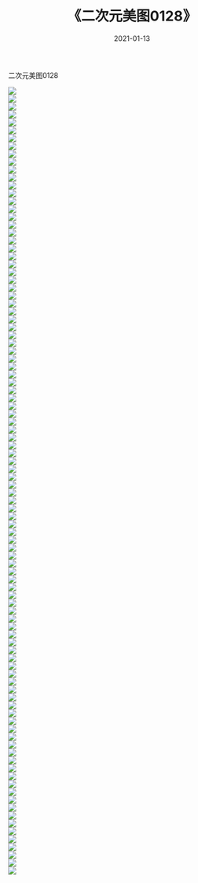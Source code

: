 ﻿---
layout: post
title:  《二次元美图0128》
date:   2021-01-13
img: http://imgx.orgx.ga/二次元/2021/二次元美图0128/000.jpg
categories: [美女, 清纯, 唯美]
---

二次元美图0128

 ![](http://imgx.orgx.ga/二次元/2021/二次元美图0128/001.jpg) <br>![](http://imgx.orgx.ga/二次元/2021/二次元美图0128/002.jpg) <br>![](http://imgx.orgx.ga/二次元/2021/二次元美图0128/003.jpg) <br>![](http://imgx.orgx.ga/二次元/2021/二次元美图0128/004.jpg) <br>![](http://imgx.orgx.ga/二次元/2021/二次元美图0128/005.jpg) <br>![](http://imgx.orgx.ga/二次元/2021/二次元美图0128/006.jpg) <br>![](http://imgx.orgx.ga/二次元/2021/二次元美图0128/007.jpg) <br>![](http://imgx.orgx.ga/二次元/2021/二次元美图0128/008.jpg) <br>![](http://imgx.orgx.ga/二次元/2021/二次元美图0128/009.jpg) <br>![](http://imgx.orgx.ga/二次元/2021/二次元美图0128/010.jpg) <br>![](http://imgx.orgx.ga/二次元/2021/二次元美图0128/011.jpg) <br>![](http://imgx.orgx.ga/二次元/2021/二次元美图0128/012.jpg) <br>![](http://imgx.orgx.ga/二次元/2021/二次元美图0128/013.jpg) <br>![](http://imgx.orgx.ga/二次元/2021/二次元美图0128/014.jpg) <br>![](http://imgx.orgx.ga/二次元/2021/二次元美图0128/015.jpg) <br>![](http://imgx.orgx.ga/二次元/2021/二次元美图0128/016.jpg) <br>![](http://imgx.orgx.ga/二次元/2021/二次元美图0128/017.jpg) <br>![](http://imgx.orgx.ga/二次元/2021/二次元美图0128/018.jpg) <br>![](http://imgx.orgx.ga/二次元/2021/二次元美图0128/019.jpg) <br>![](http://imgx.orgx.ga/二次元/2021/二次元美图0128/020.jpg) <br>![](http://imgx.orgx.ga/二次元/2021/二次元美图0128/021.jpg) <br>![](http://imgx.orgx.ga/二次元/2021/二次元美图0128/022.jpg) <br>![](http://imgx.orgx.ga/二次元/2021/二次元美图0128/023.jpg) <br>![](http://imgx.orgx.ga/二次元/2021/二次元美图0128/024.jpg) <br>![](http://imgx.orgx.ga/二次元/2021/二次元美图0128/025.jpg) <br>![](http://imgx.orgx.ga/二次元/2021/二次元美图0128/026.jpg) <br>![](http://imgx.orgx.ga/二次元/2021/二次元美图0128/027.jpg) <br>![](http://imgx.orgx.ga/二次元/2021/二次元美图0128/028.jpg) <br>![](http://imgx.orgx.ga/二次元/2021/二次元美图0128/029.jpg) <br>![](http://imgx.orgx.ga/二次元/2021/二次元美图0128/030.jpg) <br>![](http://imgx.orgx.ga/二次元/2021/二次元美图0128/031.jpg) <br>![](http://imgx.orgx.ga/二次元/2021/二次元美图0128/032.jpg) <br>![](http://imgx.orgx.ga/二次元/2021/二次元美图0128/033.jpg) <br>![](http://imgx.orgx.ga/二次元/2021/二次元美图0128/034.jpg) <br>![](http://imgx.orgx.ga/二次元/2021/二次元美图0128/035.jpg) <br>![](http://imgx.orgx.ga/二次元/2021/二次元美图0128/036.jpg) <br>![](http://imgx.orgx.ga/二次元/2021/二次元美图0128/037.jpg) <br>![](http://imgx.orgx.ga/二次元/2021/二次元美图0128/038.jpg) <br>![](http://imgx.orgx.ga/二次元/2021/二次元美图0128/039.jpg) <br>![](http://imgx.orgx.ga/二次元/2021/二次元美图0128/040.jpg) <br>![](http://imgx.orgx.ga/二次元/2021/二次元美图0128/041.jpg) <br>![](http://imgx.orgx.ga/二次元/2021/二次元美图0128/042.jpg) <br>![](http://imgx.orgx.ga/二次元/2021/二次元美图0128/043.jpg) <br>![](http://imgx.orgx.ga/二次元/2021/二次元美图0128/044.jpg) <br>![](http://imgx.orgx.ga/二次元/2021/二次元美图0128/045.jpg) <br>![](http://imgx.orgx.ga/二次元/2021/二次元美图0128/046.jpg) <br>![](http://imgx.orgx.ga/二次元/2021/二次元美图0128/047.jpg) <br>![](http://imgx.orgx.ga/二次元/2021/二次元美图0128/048.jpg) <br>![](http://imgx.orgx.ga/二次元/2021/二次元美图0128/049.jpg) <br>![](http://imgx.orgx.ga/二次元/2021/二次元美图0128/050.jpg) <br>![](http://imgx.orgx.ga/二次元/2021/二次元美图0128/051.jpg) <br>![](http://imgx.orgx.ga/二次元/2021/二次元美图0128/052.jpg) <br>![](http://imgx.orgx.ga/二次元/2021/二次元美图0128/053.jpg) <br>![](http://imgx.orgx.ga/二次元/2021/二次元美图0128/054.jpg) <br>![](http://imgx.orgx.ga/二次元/2021/二次元美图0128/055.jpg) <br>![](http://imgx.orgx.ga/二次元/2021/二次元美图0128/056.jpg) <br>![](http://imgx.orgx.ga/二次元/2021/二次元美图0128/057.jpg) <br>![](http://imgx.orgx.ga/二次元/2021/二次元美图0128/058.jpg) <br>![](http://imgx.orgx.ga/二次元/2021/二次元美图0128/059.jpg) <br>![](http://imgx.orgx.ga/二次元/2021/二次元美图0128/060.jpg) <br>![](http://imgx.orgx.ga/二次元/2021/二次元美图0128/061.jpg) <br>![](http://imgx.orgx.ga/二次元/2021/二次元美图0128/062.jpg) <br>![](http://imgx.orgx.ga/二次元/2021/二次元美图0128/063.jpg) <br>![](http://imgx.orgx.ga/二次元/2021/二次元美图0128/064.jpg) <br>![](http://imgx.orgx.ga/二次元/2021/二次元美图0128/065.jpg) <br>![](http://imgx.orgx.ga/二次元/2021/二次元美图0128/066.jpg) <br>![](http://imgx.orgx.ga/二次元/2021/二次元美图0128/067.jpg) <br>![](http://imgx.orgx.ga/二次元/2021/二次元美图0128/068.jpg) <br>![](http://imgx.orgx.ga/二次元/2021/二次元美图0128/069.jpg) <br>![](http://imgx.orgx.ga/二次元/2021/二次元美图0128/070.jpg) <br>![](http://imgx.orgx.ga/二次元/2021/二次元美图0128/071.jpg) <br>![](http://imgx.orgx.ga/二次元/2021/二次元美图0128/072.jpg) <br>![](http://imgx.orgx.ga/二次元/2021/二次元美图0128/073.jpg) <br>![](http://imgx.orgx.ga/二次元/2021/二次元美图0128/074.jpg) <br>![](http://imgx.orgx.ga/二次元/2021/二次元美图0128/075.jpg) <br>![](http://imgx.orgx.ga/二次元/2021/二次元美图0128/076.jpg) <br>![](http://imgx.orgx.ga/二次元/2021/二次元美图0128/077.jpg) <br>![](http://imgx.orgx.ga/二次元/2021/二次元美图0128/078.jpg) <br>![](http://imgx.orgx.ga/二次元/2021/二次元美图0128/079.jpg) <br>![](http://imgx.orgx.ga/二次元/2021/二次元美图0128/080.jpg) <br>![](http://imgx.orgx.ga/二次元/2021/二次元美图0128/081.jpg) <br>![](http://imgx.orgx.ga/二次元/2021/二次元美图0128/082.jpg) <br>![](http://imgx.orgx.ga/二次元/2021/二次元美图0128/083.jpg) <br>![](http://imgx.orgx.ga/二次元/2021/二次元美图0128/084.jpg) <br>![](http://imgx.orgx.ga/二次元/2021/二次元美图0128/085.jpg) <br>![](http://imgx.orgx.ga/二次元/2021/二次元美图0128/086.jpg) <br>![](http://imgx.orgx.ga/二次元/2021/二次元美图0128/087.jpg) <br>![](http://imgx.orgx.ga/二次元/2021/二次元美图0128/088.jpg) <br>![](http://imgx.orgx.ga/二次元/2021/二次元美图0128/089.jpg) <br>![](http://imgx.orgx.ga/二次元/2021/二次元美图0128/090.jpg) <br>![](http://imgx.orgx.ga/二次元/2021/二次元美图0128/091.jpg) <br>![](http://imgx.orgx.ga/二次元/2021/二次元美图0128/092.jpg) <br>![](http://imgx.orgx.ga/二次元/2021/二次元美图0128/093.jpg) <br>![](http://imgx.orgx.ga/二次元/2021/二次元美图0128/094.jpg) <br>![](http://imgx.orgx.ga/二次元/2021/二次元美图0128/095.jpg) <br>![](http://imgx.orgx.ga/二次元/2021/二次元美图0128/096.jpg) <br>![](http://imgx.orgx.ga/二次元/2021/二次元美图0128/097.jpg) <br>![](http://imgx.orgx.ga/二次元/2021/二次元美图0128/098.jpg) <br>![](http://imgx.orgx.ga/二次元/2021/二次元美图0128/099.jpg) <br>![](http://imgx.orgx.ga/二次元/2021/二次元美图0128/100.jpg) <br>